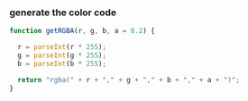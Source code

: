 ### generate the color code

```js
function getRGBA(r, g, b, a = 0.2) {

  r = parseInt(r * 255);
  g = parseInt(g * 255);
  b = parseInt(b * 255);

  return "rgba(" + r + "," + g + "," + b + "," + a + ")";
}
```